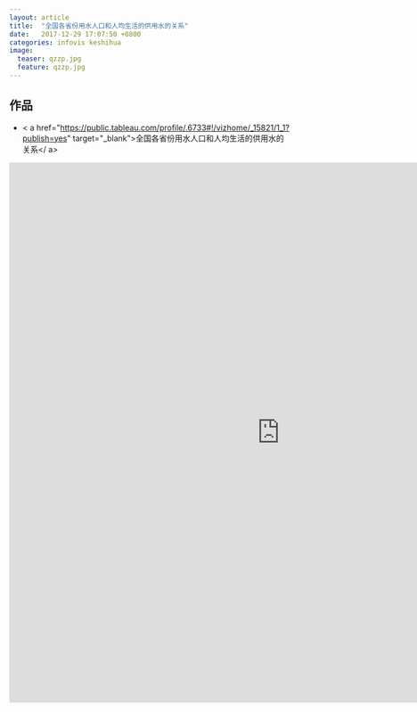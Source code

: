 ```yaml
---
layout: article
title:  "全国各省份用水人口和人均生活的供用水的关系"
date:   2017-12-29 17:07:50 +0800
categories: infovis keshihua
image:
  teaser: qzzp.jpg
  feature: qzzp.jpg
---
```


## 作品

- < a href="https://public.tableau.com/profile/.6733#!/vizhome/_15821/1_1?publish=yes" target="_blank">全国各省份用水人口和人均生活的供用水的关系</ a>

<iframe src="https://public.tableau.com/profile/.6733#!/vizhome/_15821/1_1?publish=yes"?:embed=y&:display_count=yes&publish=yes/Dashboard1?:showVizHome=no&:embed=truehttps://public.tableau.com/shared/DJPSG6CX9?:display_count=yes" width="970px" height="970px" frameborder="0"></iframe>
